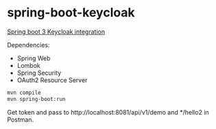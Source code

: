 # spring-boot-keycloak

[Spring boot 3 Keycloak integration](https://youtu.be/vmEWywGzWbA?si=MOF04YX7zcqJ6nj0)

Dependencies:

* Spring Web
* Lombok
* Spring Security
* OAuth2 Resource Server

```sh
mvn compile
mvn spring-boot:run
```

Get token and pass to http://localhost:8081/api/v1/demo and */hello2 in Postman.
